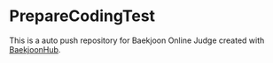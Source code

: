 # PrepareCodingTest
This is a auto push repository for Baekjoon Online Judge created with [BaekjoonHub](https://github.com/BaekjoonHub/BaekjoonHub).
